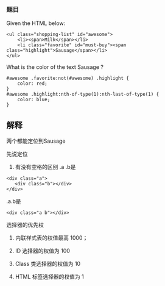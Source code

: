 ### 题目

Given the HTML below:

```
<ul class="shopping-list" id="awesome">
    <li><span>Milk</span></li>
    <li class="favorite" id="must-buy"><span class="highlight">Sausage</span></li>
</ul>
```
What is the color of the text Sausage ?
```
#awesome .favorite:not(#awesome) .highlight {
    color: red;
}
#awesome .highlight:nth-of-type(1):nth-last-of-type(1) {
    color: blue;
}
```


## 解释

两个都能定位到Sausage

先说定位
1. 有没有空格的区别
.a .b是
```
<div class="a">
   <div class="b"></div>
</div>
```

.a.b是
```
<div class="a b"></div>
```


选择器的优先权
1.  内联样式表的权值最高 1000；

2.  ID 选择器的权值为 100

3.  Class 类选择器的权值为 10

4.  HTML 标签选择器的权值为 1
